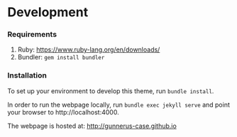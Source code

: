 # Development

### Requirements

1) Ruby: https://www.ruby-lang.org/en/downloads/
2) Bundler: `gem install bundler`

### Installation

To set up your environment to develop this theme, run `bundle install`.

In order to run the webpage locally, run `bundle exec jekyll serve` and point your browser to http://localhost:4000. 

The webpage is hosted at: 
http://gunnerus-case.github.io